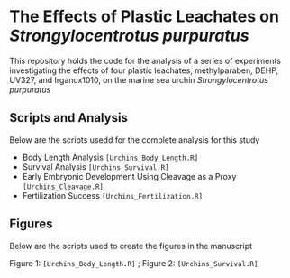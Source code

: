 # The Effects of Plastic Leachates on _Strongylocentrotus purpuratus_

This repository holds the code for the analysis of a series of experiments investigating the effects of four plastic leachates, methylparaben, DEHP, UV327, and Irganox1010, on the marine sea urchin _Strongylocentrotus purpuratus_

## Scripts and Analysis

Below are the scripts usedd for the complete analysis for this study

* Body Length Analysis `[Urchins_Body_Length.R]`
* Survival Analysis `[Urchins_Survival.R]`
* Early Embryonic Development Using Cleavage as a Proxy `[Urchins_Cleavage.R]`
* Fertilization Success `[Urchins_Fertilization.R]`

## Figures

Below are the scripts used to create the figures in the manuscript 

Figure 1: `[Urchins_Body_Length.R]` ; Figure 2: `[Urchins_Survival.R]`
